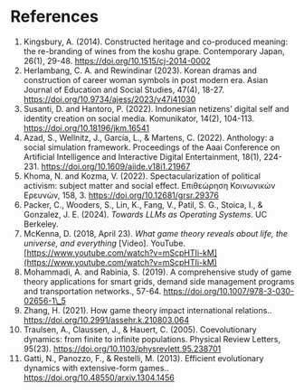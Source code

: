 # References

1. Kingsbury, A. (2014). Constructed heritage and co-produced meaning: the re-branding of wines from the koshu grape. Contemporary Japan, 26(1), 29-48. https://doi.org/10.1515/cj-2014-0002
2. Herlambang, C. A. and Rewindinar (2023). Korean dramas and construction of career woman symbols in post modern era. Asian Journal of Education and Social Studies, 47(4), 18-27. https://doi.org/10.9734/ajess/2023/v47i41030
3. Susanti, D. and Hantoro, P. (2022). Indonesian netizens’ digital self and identity creation on social media. Komunikator, 14(2), 104-113. https://doi.org/10.18196/jkm.16541
4. Azad, S., Wellnitz, J., Garcı́a, L., & Martens, C. (2022). Anthology: a social simulation framework. Proceedings of the Aaai Conference on Artificial Intelligence and Interactive Digital Entertainment, 18(1), 224-231. https://doi.org/10.1609/aiide.v18i1.21967
5. Khoma, N. and Kozma, V. (2022). Spectacularization of political activism: subject matter and social effect. Επιθεώρηση Κοινωνικών Ερευνών, 158, 3. https://doi.org/10.12681/grsr.29376
6. Packer, C., Wooders, S., Lin, K., Fang, V., Patil, S. G., Stoica, I., & Gonzalez, J. E. (2024). _Towards LLMs as Operating Systems_. UC Berkeley.
7. McKenna, D. (2018, April 23). _What game theory reveals about life, the universe, and everything_ \[Video]. YouTube. [https://www.youtube.com/watch?v=mScpHTIi-kM](https://www.youtube.com/watch?v=mScpHTIi-kM)
8. Mohammadi, A. and Rabinia, S. (2019). A comprehensive study of game theory applications for smart grids, demand side management programs and transportation networks., 57-64. https://doi.org/10.1007/978-3-030-02656-1\_5
9. Zhang, H. (2021). How game theory impact international relations.. https://doi.org/10.2991/assehr.k.210803.064
10. Traulsen, A., Claussen, J., & Hauert, C. (2005). Coevolutionary dynamics: from finite to infinite populations. Physical Review Letters, 95(23). https://doi.org/10.1103/physrevlett.95.238701
11. Gatti, N., Panozzo, F., & Restelli, M. (2013). Efficient evolutionary dynamics with extensive-form games.. https://doi.org/10.48550/arxiv.1304.1456
